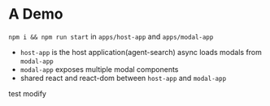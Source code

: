 # A Demo

`npm i && npm run start` in `apps/host-app` and `apps/modal-app`

- `host-app` is the host application(agent-search) async loads modals from `modal-app`
- `modal-app` exposes multiple modal components
- shared react and react-dom between `host-app` and `modal-app`

test modify